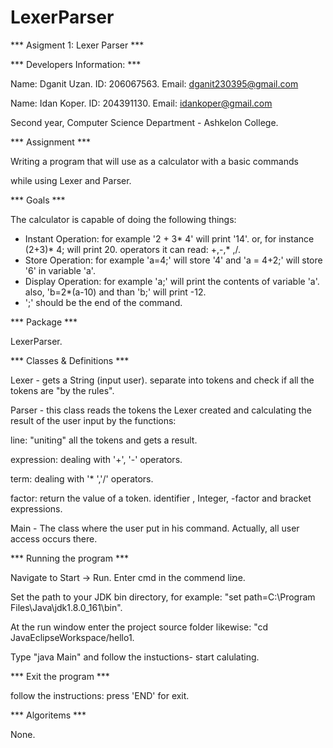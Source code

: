 # LexerParser

*** Asigment 1: Lexer Parser ***

*** Developers Information: ***

Name: Dganit Uzan. ID: 206067563. Email: dganit230395@gmail.com

Name: Idan Koper. ID: 204391130. Email: idankoper@gmail.com

Second year, Computer Science Department - Ashkelon College.

*** Assignment ***

Writing a program that will use as a calculator with a basic commands

while using Lexer and Parser.

*** Goals ***

The calculator is capable of doing the following things:

* Instant Operation: for example '2 + 3* 4' will print '14'.
  or, for instance   (2+3)* 4; will print 20.
  operators it can read: +,-,* ,/. 
* Store Operation: for example 'a=4;' will store '4' and 'a = 4+2;' will store '6' in variable 'a'.
* Display Operation: for example 'a;' will print the contents of variable 'a'.
  also, 'b=2*(a-10) and than 'b;' will print -12.
* ';' should be the end of the command.

*** Package ***

LexerParser.

*** Classes & Definitions ***

Lexer - gets a String (input user). separate into tokens and check if all the tokens are "by the rules". 

Parser -  this class reads the tokens the Lexer created and calculating the result of the user input by the functions:

line: "uniting" all the tokens and gets a result.

expression: dealing with '+', '-' operators.

term: dealing with '* ','/' operators.

factor: return the value of a token. identifier , Integer, -factor and bracket expressions.

Main - The class where the user put in his command. Actually, all user access occurs there.

*** Running the program ***

Navigate to Start -> Run. Enter cmd in the commend liמe.

Set the path to your JDK bin directory, for example: "set path=C:\Program Files\Java\jdk1.8.0_161\bin".

At the run window enter the project source folder likewise: "cd JavaEclipseWorkspace/hello1.

Type "java Main" and follow the instuctions- start calulating.

*** Exit the program ***

follow the instructions:
press 'END' for exit.

*** Algoritems ***

None.



